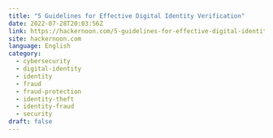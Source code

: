 ```yaml
---
title: "5 Guidelines for Effective Digital Identity Verification"
date: 2022-07-28T20:03:56Z
link: https://hackernoon.com/5-guidelines-for-effective-digital-identity-verification?source=rss&utm_medium=RSS&utm_source=news.12bit.vn
site: hackernoon.com
language: English
category:
  - cybersecurity
  - digital-identity
  - identity
  - fraud
  - fraud-protection
  - identity-theft
  - identity-fraud
  - security
draft: false
---
```

